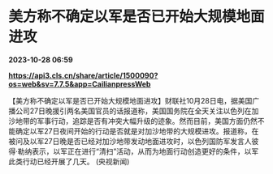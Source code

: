 # 美方称不确定以军是否已开始大规模地面进攻

**2023-10-28 06:59**

**https://api3.cls.cn/share/article/1500090?os=web&sv=7.7.5&app=CailianpressWeb**

【美方称不确定以军是否已开始大规模地面进攻】财联社10月28日电，据美国广播公司27日晚援引两名美国官员的话报道称，美国国务院在全天关注以色列在加沙地带的军事行动，追踪是否有冲突大幅升级的迹象。然而目前，美国方面仍然不能确定以军27日夜间开始的行动是否就是对加沙地带的大规模进攻。报道称，在被问及以军27日晚是否已经对加沙地带发动地面进攻时，以色列国防军发言人彼得·勒纳表示，以军正在进行“清扫”活动，从而为地面行动创造更好的条件，以军此类行动已经开展了几天。 (央视新闻)